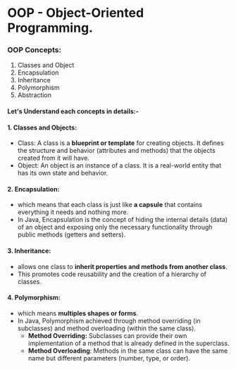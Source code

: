 
# OOP - Object-Oriented Programming.

### OOP Concepts:
  1. Classes and Object
  2. Encapsulation
  3. Inheritance
  4. Polymorphism
  5. Abstraction

#### Let's Understand each concepts in details:-

#### 1. Classes and Objects:

   - Class: A class is a **blueprint or template** for creating objects. It defines the structure and behavior (attributes and methods) that the objects created from it will have.
   - Object: An object is an instance of a class. It is a real-world entity that has its own state and behavior.
   
#### 2. Encapsulation: 

   - which means that each class is just like **a capsule** that contains everything it needs and nothing more.
   - In Java, Encapsulation is the concept of hiding the internal details (data) of an object and exposing only the necessary functionality through public methods (getters and setters).

#### 3. Inheritance:

   - allows one class to **inherit properties and methods from another class**.
   - This promotes code reusability and the creation of a hierarchy of classes.

#### 4. Polymorphism: 

   - which means **multiples shapes or forms**.
   - In Java, Polymorphism achieved through method overriding (in subclasses) and method overloading (within the same class).
     - **Method Overriding:** Subclasses can provide their own implementation of a method that is already defined in the superclass.
     - **Method Overloading**: Methods in the same class can have the same name but different parameters (number, type, or order).

